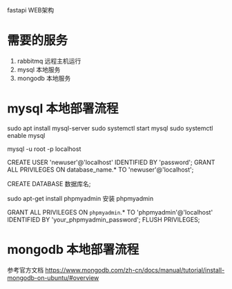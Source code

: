 fastapi WEB架构
# 需要的服务
1. rabbitmq 远程主机运行
2. mysql 本地服务
3. mongodb 本地服务

# mysql 本地部署流程
sudo apt install mysql-server
sudo systemctl start mysql
sudo systemctl enable mysql

mysql -u root -p localhost

CREATE USER 'newuser'@'localhost' IDENTIFIED BY 'password';
GRANT ALL PRIVILEGES ON database_name.* TO 'newuser'@'localhost';

CREATE DATABASE 数据库名;

sudo apt-get install phpmyadmin 安装 phpmyadmin

GRANT ALL PRIVILEGES ON `phpmyadmin`.* TO 'phpmyadmin'@'localhost' IDENTIFIED BY 'your_phpmyadmin_password';
FLUSH PRIVILEGES;


# mongodb 本地部署流程
参考官方文档
https://www.mongodb.com/zh-cn/docs/manual/tutorial/install-mongodb-on-ubuntu/#overview

